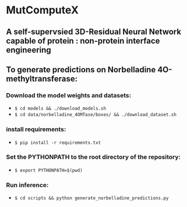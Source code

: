 # MutComputeX
## A self-supervsied 3D-Residual Neural Network capable of protein : non-protein interface engineering

## To generate predictions on Norbelladine 4O-methyltransferase: 
### Download the model weights and datasets:
- `$ cd models && ./download_models.sh`
- `$ cd data/norbelladine_4OMTase/boxes/ && ./download_dataset.sh`

### install requirements:
- `$ pip install -r requirements.txt`

### Set the PYTHONPATH to the root directory of the repository:
- `$ export PYTHONPATH=$(pwd)`

### Run inference: 
- `$ cd scripts && python generate_norbelladine_predictions.py`
